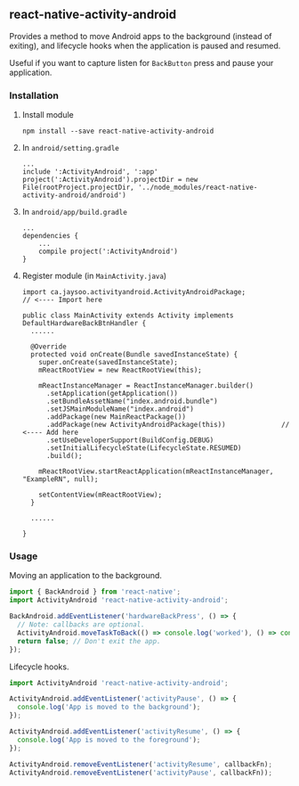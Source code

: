 ## react-native-activity-android

Provides a method to move Android apps to the background (instead of exiting), and lifecycle hooks when
the application is paused and resumed.

Useful if you want to capture listen for `BackButton` press and pause your application.

### Installation

1. Install module

    ```
    npm install --save react-native-activity-android
    ```

2. In `android/setting.gradle`

    ```
    ...
    include ':ActivityAndroid', ':app'
    project(':ActivityAndroid').projectDir = new File(rootProject.projectDir, '../node_modules/react-native-activity-android/android')
    ```

3. In `android/app/build.gradle`

    ```
    ...
    dependencies {
        ...
        compile project(':ActivityAndroid')
    }
    ```

4. Register module (in `MainActivity.java`)

    ```
    import ca.jaysoo.activityandroid.ActivityAndroidPackage;          // <---- Import here

    public class MainActivity extends Activity implements DefaultHardwareBackBtnHandler {
      ......

      @Override
      protected void onCreate(Bundle savedInstanceState) {
        super.onCreate(savedInstanceState);
        mReactRootView = new ReactRootView(this);

        mReactInstanceManager = ReactInstanceManager.builder()
          .setApplication(getApplication())
          .setBundleAssetName("index.android.bundle")
          .setJSMainModuleName("index.android")
          .addPackage(new MainReactPackage())
          .addPackage(new ActivityAndroidPackage(this))              // <---- Add here
          .setUseDeveloperSupport(BuildConfig.DEBUG)
          .setInitialLifecycleState(LifecycleState.RESUMED)
          .build();

        mReactRootView.startReactApplication(mReactInstanceManager, "ExampleRN", null);

        setContentView(mReactRootView);
      }

      ......

    }
    ```

### Usage

Moving an application to the background.

```js
import { BackAndroid } from 'react-native';
import ActivityAndroid 'react-native-activity-android';

BackAndroid.addEventListener('hardwareBackPress', () => {
  // Note: callbacks are optional. 
  ActivityAndroid.moveTaskToBack(() => console.log('worked'), () => console.log('failed'));
  return false; // Don't exit the app.
});
```

Lifecycle hooks.

```js
import ActivityAndroid 'react-native-activity-android';

ActivityAndroid.addEventListener('activityPause', () => {
  console.log('App is moved to the background');
});

ActivityAndroid.addEventListener('activityResume', () => {
  console.log('App is moved to the foreground');
});

ActivityAndroid.removeEventListener('activityResume', callbackFn);
ActivityAndroid.removeEventListener('activityPause', callbackFn));
```

